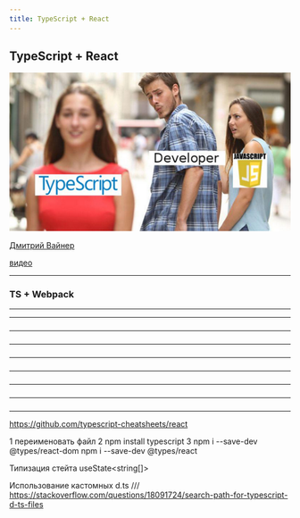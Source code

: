 ```yaml
---
title: TypeScript + React
---
```


## TypeScript + React

![ts](assets/ts/developer.png)

[Дмитрий Вайнер](mailto:dmitry.weiner@gmail.com)

[видео]()

---

### TS + Webpack

---

---

###

---

###

---

###

---

###

---

###

---

###

---

###

---

https://github.com/typescript-cheatsheets/react

1 переименовать файл
2 npm install typescript
3 npm i --save-dev @types/react-dom
npm i --save-dev @types/react

Типизация стейта
useState<string[]>

Использование кастомных d.ts
///<reference path="path/to/file.d.ts" />
https://stackoverflow.com/questions/18091724/search-path-for-typescript-d-ts-files
